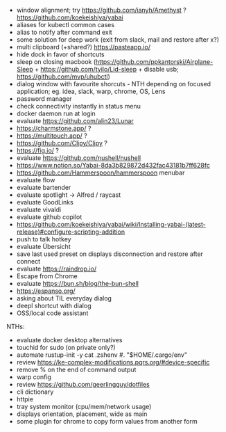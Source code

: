 - window alignment; try https://github.com/ianyh/Amethyst ? https://github.com/koekeishiya/yabai
- aliases for kubectl common cases
- alias to notify after command exit
- some solution for deep work (exit from slack, mail and restore after x?)
- multi clipboard (+shared?) https://pasteapp.io/
- hide dock in favor of shortcuts
- sleep on closing macbook (https://github.com/ppkantorski/Airplane-Sleep + https://github.com/tyilo/Lid-sleep + disable usb; https://github.com/mvp/uhubctl)
- dialog window with favourite shorcuts - NTH depending on focused application; eg. idea, slack, warp, chrome, OS, Lens
- password manager
- check connectivity instantly in status menu
- docker daemon run at login
- evaluate https://github.com/alin23/Lunar
- https://charmstone.app/ ?
- https://multitouch.app/ ?
- https://github.com/Clipy/Clipy ?
- https://fig.io/ ?
- evaluate https://github.com/nushell/nushell
- https://www.notion.so/Yabai-8da3b829872d432fac43181b7ff628fc
- https://github.com/Hammerspoon/hammerspoon menubar
- evaluate flow
- evaluate bartender
- evaluate spotlight -> Alfred / raycast
- evaluate GoodLinks
- evaluate vivaldi
- evaluate github copilot
- https://github.com/koekeishiya/yabai/wiki/Installing-yabai-(latest-release)#configure-scripting-addition
- push to talk hotkey
- evaluate Übersicht
- save last used preset on displays disconnection and restore after connect
- evaluate https://raindrop.io/
- Escape from Chrome
- evaluate https://bun.sh/blog/the-bun-shell
- https://espanso.org/
- asking about TIL everyday dialog
- deepl shortcut with dialog
- OSS/local code assistant

NTHs:
- evaluate docker desktop alternatives
- touchid for sudo (on private only?)
- automate rustup-init -y cat .zshenv #. "$HOME/.cargo/env"
- review https://ke-complex-modifications.pqrs.org/#device-specific
- remove % on the end of command output
- warp config
- review https://github.com/geerlingguy/dotfiles
- cli dictionary
- httpie
- tray system monitor (cpu/mem/network usage)
- displays orientation, placement, wide as main
- some plugin for chrome to copy form values from another form
